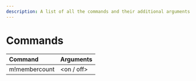 ```yaml
---
description: A list of all the commands and their additional arguments.
---
```


# Commands

| Command | Arguments |
| :--- | :--- |
| m!membercount | &lt;on / off&gt; |



